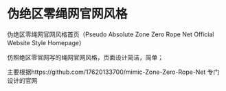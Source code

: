 # 伪绝区零绳网官网风格

伪绝区零绳网官网风格首页（Pseudo Absolute Zone Zero Rope Net Official Website Style Homepage）

仿照绝区零官网写的绳网官网风格，页面设计简洁，简单；

主要根据https://github.com/17620133700/mimic-Zone-Zero-Rope-Net
专门设计的官网

